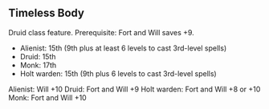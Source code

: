 Timeless Body
-------------

Druid class feature. Prerequisite: Fort and Will saves +9.

- Alienist: 15th (9th plus at least 6 levels to cast 3rd-level spells)
- Druid: 15th
- Monk: 17th
- Holt warden: 15th (9th plus 6 levels to cast 3rd-level spells)

Alienist: Will +10
Druid: Fort and Will +9
Holt warden: Fort and Will +8 or +10
Monk: Fort and Will +10
